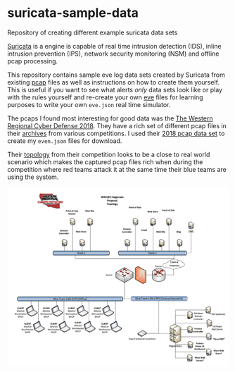 # suricata-sample-data

Repository of creating different example suricata data sets

[Suricata](https://suricata-ids.org/) is a engine is capable of real
time intrusion detection (IDS), inline intrusion prevention (IPS), network
security monitoring (NSM) and offline pcap processing.

This repository contains sample eve log data sets created by Suricata from
existing [pcap](https://en.wikipedia.org/wiki/Pcap) files as well as instructions
on how to create them yourself. This is useful if you want to see what alerts
_only_ data sets look like or play with the rules yourself and re-create your
own [eve](https://suricata.readthedocs.io/en/suricata-3.2.1/output/eve/eve-json-output.html)
files for learning purposes to write your own `eve.json` real time simulator.

The pcaps I found most interesting for good data was the
[The Western Regional Cyber Defense 2018](http://www.wrccdc.org/). They have a rich set of
different pcap files in their [archives](https://archive.wrccdc.org/) from various
competitions. I used their [2018 pcap data set](https://archive.wrccdc.org/pcaps/2018/) to
create my `even.json` files for download.

Their [topology](https://archive.wrccdc.org/images/2018/wrccdc2018-topology.pdf) from their
competition looks to be a close to real world scenario which makes the captured pcap files
rich when during the competition where red teams attack it at the same time their blue teams are using the system.

![topology](img/wrccdc2018-topology.png?raw=true)
